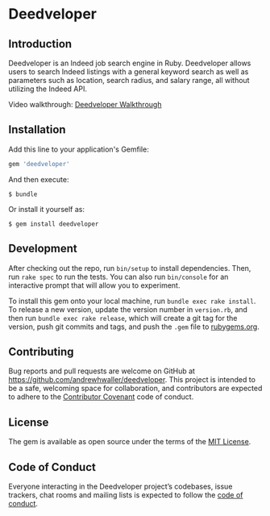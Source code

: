 # Deedveloper

## Introduction

Deedveloper is an Indeed job search engine in Ruby. Deedveloper allows users to search Indeed listings with a general keyword search as well as parameters such as location, search radius, and salary range, all without utilizing the Indeed API.

Video walkthrough: [Deedveloper Walkthrough](https://youtu.be/nu9Ncd97qfI)

## Installation

Add this line to your application's Gemfile:

```ruby
gem 'deedveloper'
```

And then execute:

    $ bundle

Or install it yourself as:

    $ gem install deedveloper

## Development

After checking out the repo, run `bin/setup` to install dependencies. Then, run `rake spec` to run the tests. You can also run `bin/console` for an interactive prompt that will allow you to experiment.

To install this gem onto your local machine, run `bundle exec rake install`. To release a new version, update the version number in `version.rb`, and then run `bundle exec rake release`, which will create a git tag for the version, push git commits and tags, and push the `.gem` file to [rubygems.org](https://rubygems.org).

## Contributing

Bug reports and pull requests are welcome on GitHub at https://github.com/andrewhwaller/deedveloper. This project is intended to be a safe, welcoming space for collaboration, and contributors are expected to adhere to the [Contributor Covenant](http://contributor-covenant.org) code of conduct.

## License

The gem is available as open source under the terms of the [MIT License](https://opensource.org/licenses/MIT).

## Code of Conduct

Everyone interacting in the Deedveloper project’s codebases, issue trackers, chat rooms and mailing lists is expected to follow the [code of conduct](https://github.com/[USERNAME]/deedveloper/blob/master/CODE_OF_CONDUCT.md).
